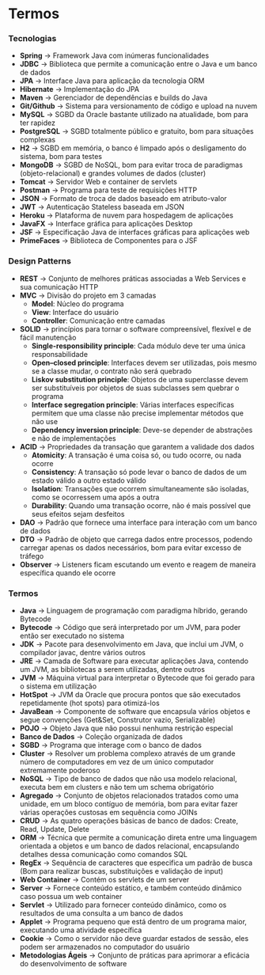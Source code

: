 # Termos

### Tecnologias

- **Spring** -> Framework Java com inúmeras funcionalidades
- **JDBC** -> Biblioteca que permite a comunicação entre o Java e um banco de dados
- **JPA** -> Interface Java para aplicação da tecnologia ORM
- **Hibernate** -> Implementação do JPA
- **Maven** -> Gerenciador de dependências e builds do Java
- **Git/Github** -> Sistema para versionamento de código e upload na nuvem
- **MySQL** -> SGBD da Oracle bastante utilizado na atualidade, bom para ter rapidez
- **PostgreSQL** -> SGBD totalmente público e gratuito, bom para situações complexas
- **H2** -> SGBD em memória, o banco é limpado após o desligamento do sistema, bom para testes
- **MongoDB** -> SGBD de NoSQL, bom para evitar troca de paradigmas (objeto-relacional) e grandes volumes de dados (cluster)
- **Tomcat** -> Servidor Web e container de servlets
- **Postman** -> Programa para teste de requisições HTTP
- **JSON** -> Formato de troca de dados baseado em atributo-valor
- **JWT** -> Autenticação Stateless baseada em JSON
- **Heroku** -> Plataforma de nuvem para hospedagem de aplicações
- **JavaFX** -> Interface gráfica para aplicações Desktop
- **JSF** -> Especificação Java de interfaces gráficas para aplicações web
- **PrimeFaces** -> Biblioteca de Componentes para o JSF

### Design Patterns

- **REST** -> Conjunto de melhores práticas associadas a Web Services e sua comunicação HTTP
- **MVC** -> Divisão do projeto em 3 camadas
	- **Model**: Núcleo do programa
	- **View**: Interface do usuário
	- **Controller**: Comunicação entre camadas
- **SOLID** -> princípios para tornar o software compreensível, flexível e de fácil manutenção
	- **Single-responsibility principle**: Cada módulo deve ter uma única responsabilidade
	- **Open–closed principle**: Interfaces devem ser utilizadas, pois mesmo se a classe mudar, o contrato não será quebrado
	- **Liskov substitution principle**: Objetos de uma superclasse devem ser substituíveis por objetos de suas subclasses sem quebrar o programa
	- **Interface segregation principle**: Várias interfaces específicas permitem que uma classe não precise implementar métodos que não use
	- **Dependency inversion principle**: Deve-se depender de abstrações e não de implementações
- **ACID** -> Propriedades da transação que garantem a validade dos dados
	- **Atomicity**: A transação é uma coisa só, ou tudo ocorre, ou nada ocorre
	- **Consistency**: A transação só pode levar o banco de dados de um estado válido a outro estado válido
	- **Isolation**: Transações que ocorrem simultaneamente são isoladas, como se ocorressem uma após a outra
	- **Durability**: Quando uma transação ocorre, não é mais possível que seus efeitos sejam desfeitos
- **DAO** -> Padrão que fornece uma interface para interação com um banco de dados
- **DTO** -> Padrão de objeto que carrega dados entre processos, podendo carregar apenas os dados necessários, bom para evitar excesso de tráfego
- **Observer** -> Listeners ficam escutando um evento e reagem de maneira específica quando ele ocorre

### Termos

- **Java** -> Linguagem de programação com paradigma híbrido, gerando Bytecode
- **Bytecode** -> Código que será interpretado por um JVM, para poder então ser executado no sistema
- **JDK** -> Pacote para desenvolvimento em Java, que inclui um JVM, o compilador javac, dentre vários outros
- **JRE** -> Camada de Software para executar aplicações Java, contendo um JVM, as bibliotecas a serem utilizadas, dentre outros
- **JVM** -> Máquina virtual para interpretar o Bytecode que foi gerado para o sistema em utilização
- **HotSpot** -> JVM da Oracle que procura pontos que são executados repetidamente (hot spots) para otimizá-los
- **JavaBean** -> Componente de software que encapsula vários objetos e segue convenções (Get&Set, Construtor vazio, Serializable)
- **POJO** -> Objeto Java que não possui nenhuma restrição especial
- **Banco de Dados** -> Coleção organizada de dados
- **SGBD** -> Programa que interage com o banco de dados
- **Cluster** -> Resolver um problema complexo através de um grande número de computadores em vez de um único computador extremamente poderoso
- **NoSQL** -> Tipo de banco de dados que não usa modelo relacional, executa bem em clusters e não tem um schema obrigatório
- **Agregado** -> Conjunto de objetos relacionados tratados como uma unidade, em um bloco contíguo de memória, bom para evitar fazer várias operações custosas em sequência como JOINs
- **CRUD** -> As quatro operações básicas de banco de dados: Create, Read, Update, Delete
- **ORM** -> Técnica que permite a comunicação direta entre uma linguagem orientada a objetos e um banco de dados relacional, encapsulando detalhes dessa comunicação como comandos SQL
- **RegEx** -> Sequência de caracteres que especifica um padrão de busca (Bom para realizar buscas, substituições e validação de input)
- **Web Container** -> Contém os servlets de um server
- **Server** -> Fornece conteúdo estático, e também conteúdo dinâmico caso possua um web container
- **Servlet** -> Utilizado para fornecer conteúdo dinâmico, como os resultados de uma consulta a um banco de dados
- **Applet** -> Programa pequeno que está dentro de um programa maior, executando uma atividade específica
- **Cookie** -> Como o servidor não deve guardar estados de sessão, eles podem ser armazenados no computador do usuário
- **Metodologias Ágeis** -> Conjunto de práticas para aprimorar a eficácia do desenvolvimento de software